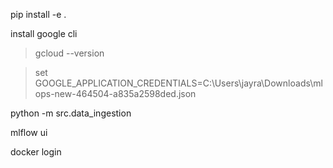 pip  install -e . 


install google cli 

> gcloud --version

> set GOOGLE_APPLICATION_CREDENTIALS=C:\Users\jayra\Downloads\mlops-new-464504-a835a2598ded.json  


python -m src.data_ingestion

 mlflow ui


  docker login